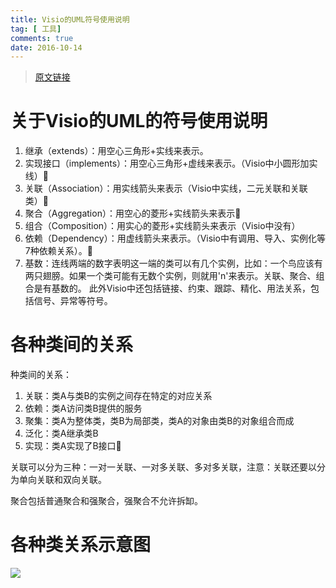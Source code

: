 ```yaml
---
title: Visio的UML符号使用说明
tag: [ 工具]
comments: true
date: 2016-10-14
---
```





>[原文链接](http://blog.csdn.net/comb_august/article/details/8839190)

# 关于Visio的UML的符号使用说明
1. 继承（extends）：用空心三角形+实线来表示。
2. 实现接口（implements）：用空心三角形+虚线来表示。（Visio中小圆形加实线） 
3. 关联（Association）：用实线箭头来表示（Visio中实线，二元关联和关联类） 
4. 聚合（Aggregation）：用空心的菱形+实线箭头来表示
5. 组合（Composition）：用实心的菱形+实线箭头来表示（Visio中没有）
6. 依赖（Dependency）：用虚线箭头来表示。（Visio中有调用、导入、实例化等7种依赖关系）。 
7. 基数：连线两端的数字表明这一端的类可以有几个实例，比如：一个鸟应该有两只翅膀。如果一个类可能有无数个实例，则就用'n'来表示。关联、聚合、组合是有基数的。
此外Visio中还包括链接、约束、跟踪、精化、用法关系，包括信号、异常等符号。

# 各种类间的关系
种类间的关系：

1. 关联：类A与类B的实例之间存在特定的对应关系
2. 依赖：类A访问类B提供的服务
3. 聚集：类A为整体类，类B为局部类，类A的对象由类B的对象组合而成
4. 泛化：类A继承类B
5. 实现：类A实现了B接口 

关联可以分为三种：一对一关联、一对多关联、多对多关联，注意：关联还要以分为单向关联和双向关联。

聚合包括普通聚合和强聚合，强聚合不允许拆缷。

# 各种类关系示意图
![](http://ww4.sinaimg.cn/large/d9e82fa4gw1f8cshl7hhqj20ld0p5jxx.jpg)